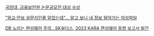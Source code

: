 [국민대, 금융보안원 논문공모전 대상 수상](http://www.naeil.com/news_view/?id_art=442621)

["외교·안보 설문지인줄 알았는데"… 알고 보니 내 정보 털어가는 악성파일](https://news.mt.co.kr/mtview.php?no=2022112309292346377&outlink=1&ref=%3A%2F%2F)

[DB 노리는 랜섬웨어 주의…SK쉴더스, 2023 KARA 랜섬웨어 동향 보고서 발간](http://www.dt.co.kr/contents.html?article_no=2023011902109931081003&ref=jeadan)